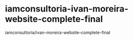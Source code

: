 # iamconsultoria-ivan-moreira-website-complete-final
iamconsultoria/ivan-moreira-website-complete-final
